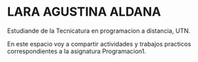 # LARA AGUSTINA ALDANA
 Estudiande de la Tecnicatura en programacion a distancia, UTN.
 
En este espacio voy a compartir actividades y trabajos practicos correspondientes a la asignatura Programacion1.
